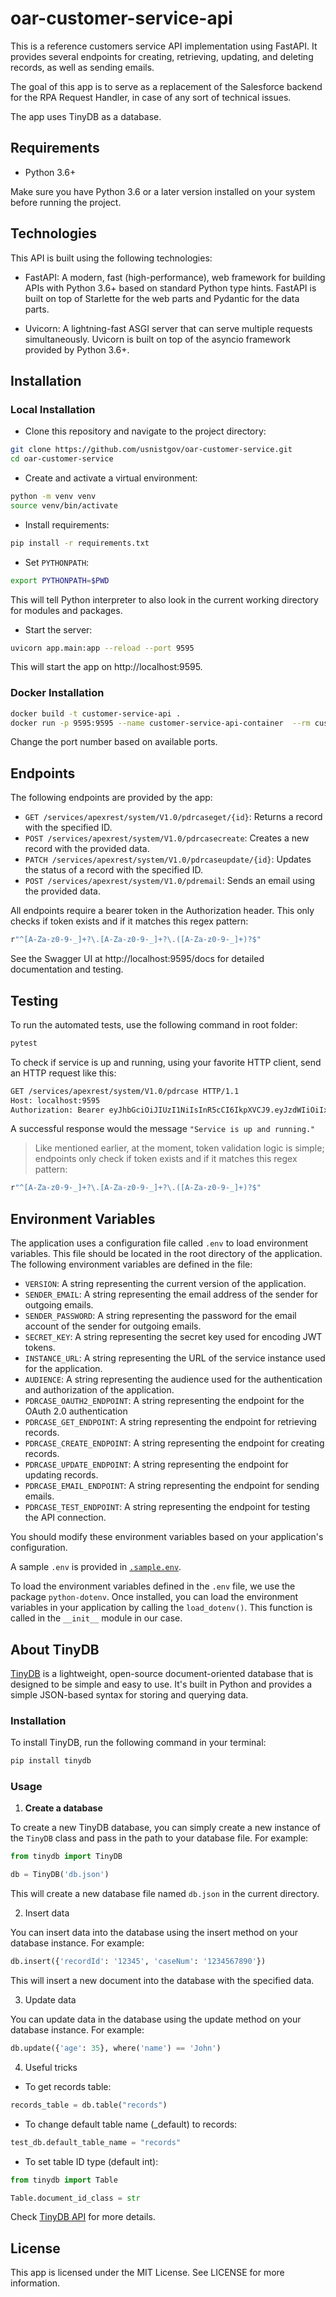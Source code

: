 # oar-customer-service-api

This is a reference customers service API implementation using FastAPI. It provides several endpoints for creating, retrieving, updating, and deleting records, as well as sending emails. 

The goal of this app is to serve as a replacement of the Salesforce backend for the RPA Request Handler, in case of any sort of technical issues.

The app uses TinyDB as a database.


## Requirements

- Python 3.6+

Make sure you have Python 3.6 or a later version installed on your system before running the project.

## Technologies

This API is built using the following technologies:

- FastAPI: A modern, fast (high-performance), web framework for building APIs with Python 3.6+ based on standard Python type hints. FastAPI is built on top of Starlette for the web parts and Pydantic for the data parts.

- Uvicorn: A lightning-fast ASGI server that can serve multiple requests simultaneously. Uvicorn is built on top of the asyncio framework provided by Python 3.6+.

## Installation

### Local Installation

- Clone this repository and navigate to the project directory:

```sh
git clone https://github.com/usnistgov/oar-customer-service.git
cd oar-customer-service
```

- Create and activate a virtual environment:

```sh
python -m venv venv
source venv/bin/activate
```

- Install requirements:

```sh
pip install -r requirements.txt
```

- Set `PYTHONPATH`:

```sh
export PYTHONPATH=$PWD
```

This will tell Python interpreter to also look in the current working directory for modules and packages.

- Start the server:

```sh
uvicorn app.main:app --reload --port 9595
```

This will start the app on http://localhost:9595.


### Docker Installation

```sh
docker build -t customer-service-api .
docker run -p 9595:9595 --name customer-service-api-container  --rm customer-service-api
```

Change the port number based on available ports.

## Endpoints

The following endpoints are provided by the app:

- `GET /services/apexrest/system/V1.0/pdrcaseget/{id}`: Returns a record with the specified ID.
- `POST /services/apexrest/system/V1.0/pdrcasecreate`: Creates a new record with the provided data.
- `PATCH /services/apexrest/system/V1.0/pdrcaseupdate/{id}`: Updates the status of a record with the specified ID.
- `POST /services/apexrest/system/V1.0/pdremail`: Sends an email using the provided data.

All endpoints require a bearer token in the Authorization header. This only checks if token exists and if it matches this regex pattern:

```sh
r"^[A-Za-z0-9-_]+?\.[A-Za-z0-9-_]+?\.([A-Za-z0-9-_]+)?$"
```

See the Swagger UI at http://localhost:9595/docs for detailed documentation and testing.

## Testing

To run the automated tests, use the following command in root folder:

```sh
pytest
```

To check if service is up and running, using your favorite HTTP client, send an HTTP request like this:

```sh
GET /services/apexrest/system/V1.0/pdrcase HTTP/1.1
Host: localhost:9595
Authorization: Bearer eyJhbGciOiJIUzI1NiIsInR5cCI6IkpXVCJ9.eyJzdWIiOiIxMjM0NTY3ODkwIiwibmFtZSI6IkpvaG4gRG9lIiwiaWF0IjoxNTE2MjM5MDIyfQ.SflKxwRJSMeKKF2QT4fwpMeJf36POk6yJV_adQssw5c
```
A successful response would the message `"Service is up and running."`

>Like mentioned earlier, at the moment, token validation logic is simple; endpoints only check if token exists and if it matches this regex pattern:

```sh
r"^[A-Za-z0-9-_]+?\.[A-Za-z0-9-_]+?\.([A-Za-z0-9-_]+)?$"
```

## Environment Variables

The application uses a configuration file called `.env` to load environment variables. This file should be located in the root directory of the application. The following environment variables are defined in the file:

- `VERSION`: A string representing the current version of the application.
- `SENDER_EMAIL`: A string representing the email address of the sender for outgoing emails.
- `SENDER_PASSWORD`: A string representing the password for the email account of the sender for outgoing emails.
- `SECRET_KEY`: A string representing the secret key used for encoding JWT tokens.
- `INSTANCE_URL`: A string representing the URL of the service instance used for the application.
- `AUDIENCE`: A string representing the audience used for the authentication and authorization of the application.
- `PDRCASE_OAUTH2_ENDPOINT`: A string representing the endpoint for the OAuth 2.0 authentication
- `PDRCASE_GET_ENDPOINT`: A string representing the endpoint for retrieving records.
- `PDRCASE_CREATE_ENDPOINT`: A string representing the endpoint for creating records.
- `PDRCASE_UPDATE_ENDPOINT`: A string representing the endpoint for updating records.
- `PDRCASE_EMAIL_ENDPOINT`: A string representing the endpoint for sending emails.
- `PDRCASE_TEST_ENDPOINT`: A string representing the endpoint for testing the API connection.

You should modify these environment variables based on your application's configuration.

A sample `.env` is provided in [`.sample.env`](./.sample.env).

To load the environment variables defined in the `.env` file, we use the package `python-dotenv`. Once installed, you can load the environment variables in your application by calling the `load_dotenv()`. This function is called in the `__init__` module in our case.


## About TinyDB

[TinyDB](https://tinydb.readthedocs.io/en/latest/) is a lightweight, open-source document-oriented database that is designed to be simple and easy to use. It's built in Python and provides a simple JSON-based syntax for storing and querying data.

### Installation

To install TinyDB, run the following command in your terminal:

```sh
pip install tinydb
```


### Usage

1. **Create a database**

To create a new TinyDB database, you can simply create a new instance of the `TinyDB` class and pass in the path to your database file. For example:

```python
from tinydb import TinyDB

db = TinyDB('db.json')
```

This will create a new database file named `db.json` in the current directory.


2. Insert data

You can insert data into the database using the insert method on your database instance. For example:

```python
db.insert({'recordId': '12345', 'caseNum': '1234567890'})
```

This will insert a new document into the database with the specified data.

3. Update data

You can update data in the database using the update method on your database instance. For example:

```python
db.update({'age': 35}, where('name') == 'John')
```

4. Useful tricks

- To get records table:

```python
records_table = db.table("records")
```

- To change default table name (_default) to records:
```python
test_db.default_table_name = "records"
```

- To set table ID type (default int):

```python
from tinydb import Table

Table.document_id_class = str
```

Check [TinyDB API](https://tinydb.readthedocs.io/en/latest/api.html) for more details.


## License

This app is licensed under the MIT License. See LICENSE for more information.